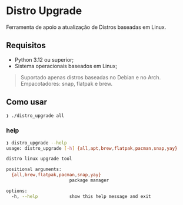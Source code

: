 # Distro Upgrade
Ferramenta de apoio a atualização de Distros baseadas em Linux.

## Requisitos
- Python 3.12 ou superior;
- Sistema operacionais baseados em Linux;
> Suportado apenas distros baseadas no Debian e no Arch.   
> Empacotadores: snap, flatpak e brew.

## Como usar
```sh
❯ ./distro_upgrade all
```

### help
```sh
❯ distro_upgrade --help 
usage: distro_upgrade [-h] {all,apt,brew,flatpak,pacman,snap,yay}

distro linux upgrade tool

positional arguments:
  {all,brew,flatpak,pacman,snap,yay}
                        package manager

options:
  -h, --help            show this help message and exit
```

